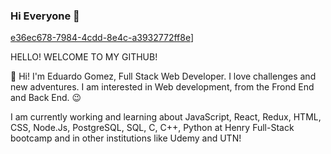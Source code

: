 ### Hi Everyone 👋

[e36ec678-7984-4cdd-8e4c-a3932772ff8e](https://user-images.githubusercontent.com/93788066/228041461-c177900d-25db-45aa-8a84-52821823ef47.gif)]

HELLO! WELCOME TO MY GITHUB!

👋 Hi! I'm Eduardo Gomez, Full Stack Web Developer. I love challenges and new adventures. I am interested in Web development, from the Frond End and Back End. 😉

I am currently working and learning about JavaScript, React, Redux, HTML, CSS, Node.Js, PostgreSQL, SQL, C, C++, Python at Henry Full-Stack bootcamp and in other institutions like Udemy and UTN!


